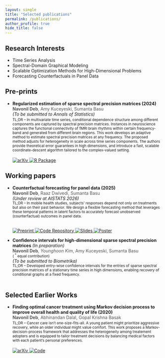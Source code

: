 ```yaml
---
layout: single
title: "Selected publications"
permalink: /publications/
author_profile: true
hide_title: false
---
```


## Research Interests

* Time Series Analysis
* Spectral-Domain Graphical Modeling
* Scalable Optimization Methods for High-Dimensional Problems
* Forecasting Counterfactuals in Panel Data

## Pre-prints

* <span style="font-weight:bold">Regularized estimation of sparse spectral precision matrices (2024)</span><br>
  <span style="color:#555"> **Navonil Deb**, Amy Kuceyeski, Sumanta Basu</span><br>
  <em>(To be submitted to Annals of Statistics)</em><br>
  <small>
  TL;DR – In multivariate time series, conditional dependence structure among different components are captured by spectral precision matrices. Instances in neuroscience captures the functional connectivity of fMRI brain rhythms within certain frequency-band and generated from different brain regions. This work develops an adaptive method to estimate spectral precision matrices at any frequency. The proposed method adjusts for heterogeneity in scale across time series components. The authors provide theoretical error guarantees in high dimensions, and introduce a fast, scalable coordinate-descent algorithm tailored to the complex-valued setting.
  </small><br><br>
  <a href="https://doi.org/10.48550/arXiv.2401.11128">
    <img src="https://img.shields.io/badge/arXiv-2401.11128-b31b1b?logo=arxiv&logoColor=white" alt="arXiv" />
  </a>
  <a href="https://github.com/navonildeb/cxreg">
    <img src="https://img.shields.io/badge/R%20Package-cxreg-276DC3?logo=r&logoColor=white" alt="R Package" />
  </a>

## Working papers

* <span style="font-weight:bold">Counterfactual forecasting for panel data (2025)</span><br>
  <span style="color:#555"> **Navonil Deb**, Raaz Dwivedi, Sumanta Basu</span><br>
  <em>(Under review at AISTATS 2026)</em><br>
  <small>
  TL;DR – In mobile health studies, subjects’ responses depend not only on treatments but also on their past behavior. We design a flexible forecasting method that leverages these temporal patterns in latent factors to accurately forecast unobserved (counterfactual) outcomes in panel data.
  </small><br><br>

  <!-- Preprint -->
  <a href="/_publications/focus_preprint.pdf">
    <img src="https://img.shields.io/badge/Preprint-8A2BE2?logo=adobeacrobatreader&logoColor=white" alt="Preprint" />
  </a>

  <!-- Code -->
  <a href="https://github.com/navonildeb/focus">
    <img src="https://img.shields.io/badge/Code-181717?logo=github&logoColor=white" alt="Code Repository" />
  </a>

  <!-- Slides -->
  <a href="https://github.com/navonildeb/focus/blob/main/slides/FoCuS_slides.pdf">
    <img src="https://img.shields.io/badge/Slides-0A66C2?logo=microsoftpowerpoint&logoColor=white" alt="Slides" />
  </a>

  <!-- Poster -->
  <a href="https://github.com/navonildeb/focus/blob/main/poster/FoCuS_poster.pdf">
    <img src="https://img.shields.io/badge/Poster-FF69B4?logo=adobeacrobatreader&logoColor=white" alt="Poster" />
  </a>


* <span style="font-weight:bold">Confidence intervals for high-dimensional sparse spectral precision matrices</span> <em>(In preparation)</em><br>
  <span style="color:#555"> **Navonil Deb**<sup>*</sup>, Younghoon Kim<sup>*</sup>, Amy Kuceyeski, Sumanta Basu</span>  
  <small>( <sup>*</sup> equal contribution)</small><br>
  <em>(To be submitted to Biometrika)</em><br>
  <small>
  TL;DR – Developed entry-wise confidence intervals for the entries of sparse spectral precision matrices of a stationary time series in high dimensions, enabling recovery of conditional graphs at a fixed frequency.
  </small><br><br>



## Selected Earlier Works

* <span style="font-weight:bold">Finding optimal cancer treatment using Markov decision process to improve overall health and quality of life (2020)</span><br>
  <span style="color:#555">**Navonil Deb**, Abhinandan Dalal, Gopal Krishna Basak</span><br>
  <small>
  TL;DR – Cancer care isn’t one-size-fits-all. A young patient might prioritize aggressive recovery, while an older individual might value comfort. This work proposes a Markov-decision-process framework that addresses the heterogeneity among treatement adopters and is equipped to tailor treatment decisions by balancing medical factors with each patient’s personal preferences.
  </small><br><br>
  <a href="https://doi.org/10.48550/arXiv.2011.13960">
    <img src="https://img.shields.io/badge/arXiv-2011.13960-b31b1b?logo=arxiv&logoColor=white" alt="arXiv" />
  </a>
  <a href="https://github.com/navonildeb/MDP-and-QOL-in-Cancer-Treatment">
    <img src="https://img.shields.io/badge/Code-MDP--QOL-181717?logo=github&logoColor=white" alt="Code" />
  </a>
